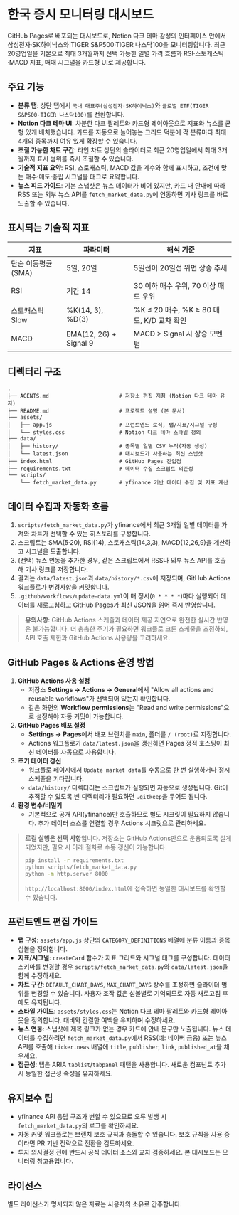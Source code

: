 # 한국 증시 모니터링 대시보드

GitHub Pages로 배포되는 대시보드로, Notion 다크 테마 감성의 인터페이스 안에서 삼성전자·SK하이닉스와 TIGER S&P500·TIGER 나스닥100을 모니터링합니다. 최근 20영업일을 기본으로 최대 3개월까지 선택 가능한 일별 가격 흐름과 RSI·스토캐스틱·MACD 지표, 매매 시그널을 카드형 UI로 제공합니다.

## 주요 기능

- **분류 탭**: 상단 탭에서 `국내 대표주(삼성전자·SK하이닉스)`와 `글로벌 ETF(TIGER S&P500·TIGER 나스닥100)`를 전환합니다.
- **Notion 다크 테마 UI**: 차분한 다크 팔레트와 카드형 레이아웃으로 지표와 뉴스를 균형 있게 배치했습니다. 카드를 자동으로 늘어놓는 그리드 덕분에 각 분류마다 최대 4개의 종목까지 여유 있게 확장할 수 있습니다.
- **조절 가능한 차트 구간**: 라인 차트 상단의 슬라이더로 최근 20영업일에서 최대 3개월까지 표시 범위를 즉시 조절할 수 있습니다.
- **기술적 지표 요약**: RSI, 스토캐스틱, MACD 값을 계수와 함께 표시하고, 조건에 맞는 매수·매도·중립 시그널을 태그로 요약합니다.
- **뉴스 피드 가이드**: 기본 스냅샷은 뉴스 데이터가 비어 있지만, 카드 내 안내에 따라 RSS 또는 외부 뉴스 API를 `fetch_market_data.py`에 연동하면 기사 링크를 바로 노출할 수 있습니다.

## 표시되는 기술적 지표

| 지표 | 파라미터 | 해석 기준 |
| --- | --- | --- |
| 단순 이동평균 (SMA) | 5일, 20일 | 5일선이 20일선 위면 상승 추세 |
| RSI | 기간 14 | 30 이하 매수 우위, 70 이상 매도 우위 |
| 스토캐스틱 Slow | %K(14, 3), %D(3) | %K ≤ 20 매수, %K ≥ 80 매도, K/D 교차 확인 |
| MACD | EMA(12, 26) + Signal 9 | MACD > Signal 시 상승 모멘텀 |

## 디렉터리 구조

```text
.
├── AGENTS.md                      # 저장소 편집 지침 (Notion 다크 테마 유지)
├── README.md                      # 프로젝트 설명 (본 문서)
├── assets/
│   ├── app.js                     # 프런트엔드 로직, 탭/지표/시그널 구성
│   └── styles.css                 # Notion 다크 테마 스타일 정의
├── data/
│   ├── history/                   # 종목별 일별 CSV 누적(자동 생성)
│   └── latest.json                # 대시보드가 사용하는 최신 스냅샷
├── index.html                     # GitHub Pages 진입점
├── requirements.txt               # 데이터 수집 스크립트 의존성
└── scripts/
    └── fetch_market_data.py       # yfinance 기반 데이터 수집 및 지표 계산
```

## 데이터 수집과 자동화 흐름

1. `scripts/fetch_market_data.py`가 yfinance에서 최근 3개월 일별 데이터를 가져와 차트가 선택할 수 있는 히스토리를 구성합니다.
2. 스크립트는 SMA(5·20), RSI(14), 스토캐스틱(14,3,3), MACD(12,26,9)을 계산하고 시그널을 도출합니다.
3. (선택) 뉴스 연동을 추가한 경우, 같은 스크립트에서 RSS나 외부 뉴스 API를 호출해 기사 링크를 저장합니다.
4. 결과는 `data/latest.json`과 `data/history/*.csv`에 저장되며, GitHub Actions 워크플로가 변경사항을 커밋합니다.
5. `.github/workflows/update-data.yml`이 매 정시(`0 * * * *`)마다 실행되어 데이터를 새로고침하고 GitHub Pages가 최신 JSON을 읽어 즉시 반영합니다.

> **유의사항**: GitHub Actions 스케줄과 데이터 제공 지연으로 완전한 실시간 반영은 불가능합니다. 더 촘촘한 주기가 필요하면 워크플로 크론 스케줄을 조정하되, API 호출 제한과 GitHub Actions 사용량을 고려하세요.

## GitHub Pages & Actions 운영 방법

1. **GitHub Actions 사용 설정**
   - 저장소 **Settings → Actions → General**에서 "Allow all actions and reusable workflows"가 선택되어 있는지 확인합니다.
   - 같은 화면의 **Workflow permissions**는 "Read and write permissions"으로 설정해야 자동 커밋이 가능합니다.
2. **GitHub Pages 배포 설정**
   - **Settings → Pages**에서 배포 브랜치를 `main`, 폴더를 `/ (root)`로 지정합니다.
   - Actions 워크플로가 `data/latest.json`을 갱신하면 Pages 정적 호스팅이 최신 데이터를 자동으로 사용합니다.
3. **초기 데이터 갱신**
   - 워크플로 페이지에서 `Update market data`를 수동으로 한 번 실행하거나 정시 스케줄을 기다립니다.
   - `data/history/` 디렉터리는 스크립트가 실행되면 자동으로 생성됩니다. Git이 추적할 수 있도록 빈 디렉터리가 필요하면 `.gitkeep`을 두어도 됩니다.
4. **환경 변수/비밀키**
   - 기본적으로 공개 API(yfinance)만 호출하므로 별도 시크릿이 필요하지 않습니다. 추가 데이터 소스를 연결할 경우 Actions 시크릿으로 관리하세요.

> **로컬 실행은 선택 사항**입니다. 저장소는 GitHub Actions만으로 운용되도록 설계되었지만, 필요 시 아래 절차로 수동 갱신이 가능합니다.
>
> ```bash
> pip install -r requirements.txt
> python scripts/fetch_market_data.py
> python -m http.server 8000
> ```
>
> `http://localhost:8000/index.html`에 접속하면 동일한 대시보드를 확인할 수 있습니다.

## 프런트엔드 편집 가이드

- **탭 구성**: `assets/app.js` 상단의 `CATEGORY_DEFINITIONS` 배열에 분류 이름과 종목 심볼을 정의합니다.
- **지표/시그널**: `createCard` 함수가 지표 그리드와 시그널 태그를 구성합니다. 데이터 스키마를 변경할 경우 `scripts/fetch_market_data.py`와 `data/latest.json`을 함께 수정하세요.
- **차트 구간**: `DEFAULT_CHART_DAYS`, `MAX_CHART_DAYS` 상수를 조정하면 슬라이더 범위를 변경할 수 있습니다. 사용자 조작 값은 심볼별로 기억되므로 자동 새로고침 후에도 유지됩니다.
- **스타일 가이드**: `assets/styles.css`는 Notion 다크 테마 팔레트와 카드형 레이아웃을 정의합니다. 대비와 간결한 여백을 유지하며 수정하세요.
- **뉴스 연동**: 스냅샷에 제목·링크가 없는 경우 카드에 안내 문구만 노출됩니다. 뉴스 데이터를 수집하려면 `fetch_market_data.py`에서 RSS(예: 네이버 금융) 또는 뉴스 API를 호출해 `ticker.news` 배열에 `title`, `publisher`, `link`, `published_at`을 채우세요.
- **접근성**: 탭은 ARIA `tablist`/`tabpanel` 패턴을 사용합니다. 새로운 컴포넌트 추가 시 동일한 접근성 속성을 유지하세요.

## 유지보수 팁

- yfinance API 응답 구조가 변할 수 있으므로 오류 발생 시 `fetch_market_data.py`의 로그를 확인하세요.
- 자동 커밋 워크플로는 브랜치 보호 규칙과 충돌할 수 있습니다. 보호 규칙을 사용 중이라면 PR 기반 전략으로 전환을 검토하세요.
- 투자 의사결정 전에 반드시 공식 데이터 소스와 교차 검증하세요. 본 대시보드는 모니터링 참고용입니다.

## 라이선스

별도 라이선스가 명시되지 않은 자료는 사용자의 소유로 간주합니다.

